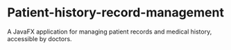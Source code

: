 # Patient-history-record-management
 A JavaFX application for managing patient records and medical history, accessible by doctors.
